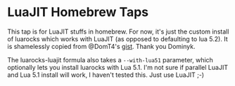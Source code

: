 LuaJIT Homebrew Taps
===
This tap is for LuaJIT stuffs in homebrew. For now, it's just the custom install of luarocks which works with LuaJIT (as opposed to defaulting to lua 5.2). It is shamelessly copied from @DomT4's [gist](https://gist.github.com/DomT4/bc1e58d8237806b23464). Thank you Dominyk.

The luarocks-luajit formula also takes a `--with-lua51` parameter, which optionally lets you install luarocks with Lua 5.1. I'm not sure if parallel LuaJIT and Lua 5.1 install will work, I haven't tested this. Just use LuaJIT ;-)
